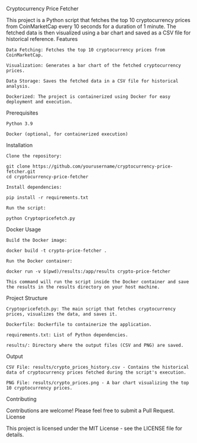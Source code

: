 Cryptocurrency Price Fetcher

This project is a Python script that fetches the top 10 cryptocurrency prices from CoinMarketCap every 10 seconds for a duration of 1 minute. The fetched data is then visualized using a bar chart and saved as a CSV file for historical reference.
Features

    Data Fetching: Fetches the top 10 cryptocurrency prices from CoinMarketCap.

    Visualization: Generates a bar chart of the fetched cryptocurrency prices.

    Data Storage: Saves the fetched data in a CSV file for historical analysis.

    Dockerized: The project is containerized using Docker for easy deployment and execution.

Prerequisites

    Python 3.9

    Docker (optional, for containerized execution)

Installation

    Clone the repository:

    git clone https://github.com/yourusername/cryptocurrency-price-fetcher.git
    cd cryptocurrency-price-fetcher

    Install dependencies:

    pip install -r requirements.txt

    Run the script:

    python Cryptopricefetch.py

Docker Usage

    Build the Docker image:

    docker build -t crypto-price-fetcher .

    Run the Docker container:

    docker run -v $(pwd)/results:/app/results crypto-price-fetcher

    This command will run the script inside the Docker container and save the results in the results directory on your host machine.

Project Structure

    Cryptopricefetch.py: The main script that fetches cryptocurrency prices, visualizes the data, and saves it.

    Dockerfile: Dockerfile to containerize the application.

    requirements.txt: List of Python dependencies.

    results/: Directory where the output files (CSV and PNG) are saved.

Output

    CSV File: results/crypto_prices_history.csv - Contains the historical data of cryptocurrency prices fetched during the script's execution.

    PNG File: results/crypto_prices.png - A bar chart visualizing the top 10 cryptocurrency prices.

Contributing

Contributions are welcome! Please feel free to submit a Pull Request.
License

This project is licensed under the MIT License - see the LICENSE file for details.
